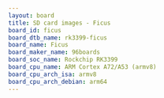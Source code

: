 ```yaml
---
layout: board
title: SD card images - Ficus
board_id: ficus
board_dtb_name: rk3399-ficus
board_name: Ficus
board_maker_name: 96boards
board_soc_name: Rockchip RK3399
board_cpu_name: ARM Cortex A72/A53 (armv8)
board_cpu_arch_isa: armv8
board_cpu_arch_debian: arm64
---
```

